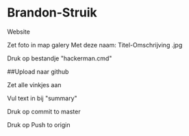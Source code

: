 # Brandon-Struik
Website

Zet foto in map galery
Met deze naam:
Titel-Omschrijving .jpg

Druk op bestandje "hackerman.cmd"

##Upload naar github

Zet alle vinkjes aan

Vul text in bij "summary"

Druk op commit to master

Druk op Push to origin